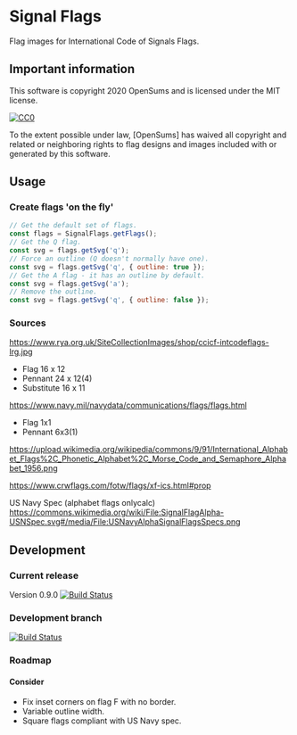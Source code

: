 # Signal Flags

Flag images for International Code of Signals Flags.

## Important information

This software is copyright 2020 OpenSums and is licensed under the MIT license.

[![CC0](https://licensebuttons.net/p/zero/1.0/88x31.png)](http://creativecommons.org/publicdomain/zero/1.0/)

To the extent possible under law,
[OpenSums]
has waived all copyright and related or neighboring rights to flag designs and images included with or generated by this software.

## Usage

### Create flags 'on the fly'
```js
// Get the default set of flags.
const flags = SignalFlags.getFlags();
// Get the Q flag.
const svg = flags.getSvg('q');
// Force an outline (Q doesn't normally have one).
const svg = flags.getSvg('q', { outline: true });
// Get the A flag - it has an outline by default.
const svg = flags.getSvg('a');
// Remove the outline.
const svg = flags.getSvg('q', { outline: false });
```

### Sources
https://www.rya.org.uk/SiteCollectionImages/shop/ccicf-intcodeflags-lrg.jpg
- Flag 16 x 12
- Pennant 24 x 12(4)
- Substitute 16 x 11

https://www.navy.mil/navydata/communications/flags/flags.html
- Flag 1x1
- Pennant 6x3(1)

https://upload.wikimedia.org/wikipedia/commons/9/91/International_Alphabet_Flags%2C_Phonetic_Alphabet%2C_Morse_Code_and_Semaphore_Alphabet_1956.png

https://www.crwflags.com/fotw/flags/xf-ics.html#prop

US Navy Spec (alphabet flags onlycalc)
https://commons.wikimedia.org/wiki/File:SignalFlagAlpha-USNSpec.svg#/media/File:USNavyAlphaSignalFlagsSpecs.png

## Development

### Current release
Version 0.9.0 [![Build Status](https://travis-ci.org/signal-flags/signal-flags-js.svg?branch=master)](https://travis-ci.org/signal-flags/signal-flags-js)

### Development branch
[![Build Status](https://travis-ci.org/signal-flags/signal-flags-js.svg?branch=develop)](https://travis-ci.org/signal-flags/signal-flags-js/branches)

### Roadmap

#### Consider
- Fix inset corners on flag F with no border.
- Variable outline width.
- Square flags compliant with US Navy spec.

